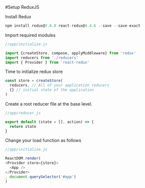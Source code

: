 #Setup ReduxJS  

Install Redux
```js
npm install redux@3.6.0 react-redux@4.4.6 --save --save-exact
```

Import required modules
```js
//app/initialize.js

import {createStore, compose, applyMiddleware} from 'redux'
import reducers from './reducers'
import { Provider } from 'react-redux'
```


Time to initialize redux store
```js
const store = createStore(
  reducers, // All of your application reducers
  {} // initial state of the application
)
```


Create a root reducer file at the base level.
```js
//app/reducer.js

export default (state = [], action) => {
  return state
}
```


Change your load function as follows

```js
//app/initialize.js

ReactDOM.render(
<Provider store={store}>
  <App />
</Provider>
, document.querySelector('#app')
)
```